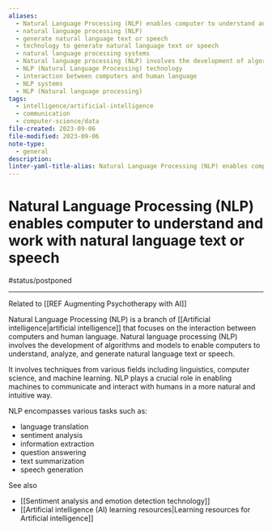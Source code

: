 ```yaml
---
aliases:
  - Natural Language Processing (NLP) enables computer to understand and work with natural language text or speech
  - natural language processing (NLP)
  - generate natural language text or speech
  - technology to generate natural language text or speech
  - natural language processing systems
  - Natural language processing (NLP) involves the development of algorithms and models to enable computers to understand, analyze, and generate natural language text or speech.
  - NLP (Natural Language Processing) technology
  - interaction between computers and human language
  - NLP systems
  - NLP (Natural language processing)
tags:
  - intelligence/artificial-intelligence
  - communication
  - computer-science/data
file-created: 2023-09-06
file-modified: 2023-09-06
note-type:
  - general
description: 
linter-yaml-title-alias: Natural Language Processing (NLP) enables computer to understand and work with natural language text or speech
---
```


# Natural Language Processing (NLP) enables computer to understand and work with natural language text or speech

#status/postponed

---

Related to [[REF Augmenting Psychotherapy with AI]]

Natural Language Processing (NLP) is a branch of [[Artificial intelligence|artificial intelligence]] that focuses on the interaction between computers and human language. Natural language processing (NLP) involves the development of algorithms and models to enable computers to understand, analyze, and generate natural language text or speech.

It involves techniques from various fields including linguistics, computer science, and machine learning. NLP plays a crucial role in enabling machines to communicate and interact with humans in a more natural and intuitive way.

NLP encompasses various tasks such as:
- language translation
- sentiment analysis
- information extraction
- question answering
- text summarization
- speech generation

See also
- [[Sentiment analysis and emotion detection technology]]
- [[Artificial intelligence (AI) learning resources|Learning resources for Artificial intelligence]]